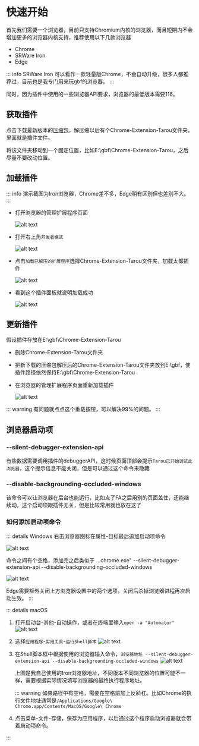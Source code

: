 # 快速开始

首先我们需要一个浏览器，目前只支持Chromium内核的浏览器，而且短期内不会增加更多的浏览器内核支持，推荐使用以下几款浏览器

- Chrome
- SRWare Iron
- Edge

::: info
SRWare Iron 可以看作一款轻量版Chrome，不会自动升级，很多人都推荐过，目前也是我专门用来玩gbf的浏览器。
:::

同时，因为插件中使用的一些浏览器API要求，浏览器的最低版本需要116。

## 获取插件

点击下载最新版本的[压缩包](https://github.com/Waaatanuki/Chrome-Extension-Tarou/releases/download/3.2.10/Chrome-Extension-Tarou.v3.2.10.zip)，解压缩以后有个Chrome-Extension-Tarou文件夹，里面就是插件文件。

将该文件夹移动到一个固定位置，比如E:\gbf\Chrome-Extension-Tarou，之后尽量不要改动位置。

## 加载插件

::: info
演示截图为Iron浏览器，Chrome差不多，Edge稍有区别但也差别不大。
:::

- 打开浏览器的管理扩展程序页面

  ![alt text](/assets/img/start-img1.png)

- 打开右上角`开发者模式`

  ![alt text](/assets/img/start-img2.png)

- 点击`加载已解压的扩展程序`选择Chrome-Extension-Tarou文件夹，加载太郎插件

  ![alt text](/assets/img/start-img3.png)

- 看到这个插件面板就说明加载成功

  ![alt text](/assets/img/start-img4.png)

## 更新插件

假设插件存放在E:\gbf\Chrome-Extension-Tarou

- 删除Chrome-Extension-Tarou文件夹
- 把新下载的压缩包解压后的Chrome-Extension-Tarou文件夹放到E:\gbf，使插件路径依然保持E:\gbf\Chrome-Extension-Tarou
- 在浏览器的管理扩展程序页面重新加载插件<Badge type="danger" text="重要" />

  ![alt text](/assets/img/start-img5.png)

::: warning
有问题就点点这个重载按钮，可以解决99%的问题。
:::

## 浏览器启动项

### --silent-debugger-extension-api

有些数据需要调用插件的debuggerAPI，这时候页面顶部会提示`Tarou已开始调试此浏览器`，这个提示信息不能关闭，但是可以通过这个命令来隐藏

### --disable-backgrounding-occluded-windows

该命令可以让浏览器在后台也能运行，比如点了FA之后用别的页面盖住，还能继续动。这个启动项跟插件无关，但是比较常用就也放在这了

### 如何添加启动项命令

::: details Windows
右击浏览器图标在属性-目标最后追加启动项命令

![alt text](/assets/img/start-img6.png)

命令之间有个空格，添加完之后类似于 ...chrome.exe" --silent-debugger-extension-api --disable-backgrounding-occluded-windows

![alt text](/assets/img/start-img10.png)

Edge需要额外关闭上方浏览器设置中的两个选项，关闭后杀掉浏览器进程再次启动生效。
:::

::: details macOS

1. 打开启动台-其他-自动操作，或者在终端里输入`open -a "Automator"`
   ![alt text](/assets/img/start-img7.png)

2. 选择`应用程序`-`实用工具`-`运行Shell脚本`
   ![alt text](/assets/img/start-img8.png)

3. 在Shell脚本框中根据使用的浏览器输入命令，`浏览器地址 --silent-debugger-extension-api --disable-backgrounding-occluded-windows`
   ![alt text](/assets/img/start-img9.png)

   上图是我自己使用的Iron浏览器地址，不同版本不同浏览器的位置可能不一样，需要根据实际情况填写浏览器的最终执行程序地址。

   ::: warning
   如果路径中有空格，需要在空格前加上反斜杠。比如Chrome的执行文件地址通常是`/Applications/Google\ Chrome.app/Contents/MacOS/Google\ Chrome`

4. 点击菜单-文件-存储，保存为应用程序，以后通过这个程序启动浏览器就会带着启动项命令。

:::
